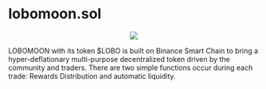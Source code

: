 # lobomoon.sol
<center><img src="https://lobomoon.network/wp-content/uploads/2021/06/lobomoonlogo.png"></center>

LOBOMOON with its token $LOBO is built on Binance Smart Chain to bring a hyper-deflationary multi-purpose decentralized token driven by the community and traders. There are two simple functions occur during each trade: Rewards Distribution and automatic liquidity.
